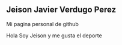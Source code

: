 ## Jeison Javier Verdugo Perez
Mi pagina personal de github

Hola Soy Jeison y me gusta el deporte


